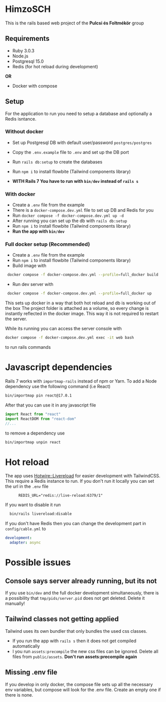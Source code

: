 # HimzoSCH

This is the rails based web project of the **Pulcsi és Foltmékör** group

## Requirements
 * Ruby 3.0.3
 * Node.js
 * Postgresql 15.0
 * Redis (for hot reload during development)
 
**OR**

* Docker with compose


## Setup

For the application to run you need to setup a database and optionally a Redis isntance.

### Without docker

 * Set up Postgresql DB with default user/password `postgres/postgres`
 * Copy the `.env.example` file to `.env` and set up the DB port
 * Run `rails db:setup` to create the databases
 * Run `npm i` to install flowbite (Tailwind components library)

 * **WITH Rails 7 You have to run with `bin/dev` instead of `rails s`**

### With docker

 * Create a `.env` file from the example
 * There is a `docker-compose.dev.yml` file to set up DB and Redis for you
 * Run `docker compose -f docker-compose.dev.yml up -d`
 * After running you can set up the db with `rails db:setup`
 * Run `npm i` to install flowbite (Tailwind components library)
 * **Run the app with `bin/dev`**

### Full docker setup (Recommended)
 * Create a `.env` file from the example
 * Run `npm i` to install flowbite (Tailwind components library)
 * Build image with 
```bash
 docker compose -f docker-compose.dev.yml --profile=full_docker build
  ```

 * Run dev server with

```bash
 docker compose -f docker-compose.dev.yml --profile=full_docker up
```
This sets up docker in a way that both hot reload and db is working out of the box 
The project folder is attached as a volume, so every change is instantly reflected in the docker image.
This way it is not required to restart the server.

While its running you can access the server console with
```bash
docker compose -f docker-compose.dev.yml exec -it web bash
```
to run rails commands

# Javascript dependencies

Rails 7 works with `importmap-rails` instead of npm or Yarn. To add a Node dependency
use the following command (i.e React)

```bash
bin/importmap pin react@17.0.1
```

After that you can use it in any javascript file
```javascript
import React from "react"
import ReactDOM from "react-dom"
//...
```

to remove a dependency use
```bash
bin/importmap unpin react
```

# Hot reload
The app uses [Hotwire::Livereload](https://github.com/kirillplatonov/hotwire-livereload)
for easier development with TailwindCSS.
This require a Redis instance to run.
If you don't run it locally you can set the url in the `.env` file 
```dotenv
      REDIS_URL="redis://live-reload:6379/1"
```

If you want to disable it run
```bash
  bin/rails livereload:disable
```

If you don't have Redis then you can change the development part in `config/cable.yml`
to 
```yaml
development:
  adapter: async
```
# Possible issues

## Console says server already running, but its not
If you use `bin/dev` and the full docker development simultaneously, there is a possibility that `tmp/pids/server.pid`
does not get deleted. Delete it manually!

## Tailwind classes not getting applied
Tailwind uses its own bundler that only bundles the used css classes.
 * If you run the app with `rails s` then it does not get compiled automatically
 * I you run `assets:precompile` the new css files can be ignored. Delete all files from `public/assets`. **Don't run assets:precompile again**

## Missing .env file
If you develop in only docker, the compose file sets up all the necessary env variables,
but compose will look for the .env file. Create an empty one if there is none.
